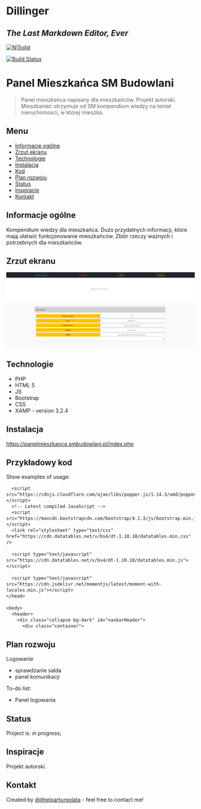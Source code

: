 # Dillinger
## _The Last Markdown Editor, Ever_

[![N|Solid](https://cldup.com/dTxpPi9lDf.thumb.png)](https://nodesource.com/products/nsolid)

[![Build Status](https://travis-ci.org/joemccann/dillinger.svg?branch=master)](https://travis-ci.org/joemccann/dillinger)

# Panel Mieszkańca SM Budowlani
> Panel mieszkańca napisany dla mieszkańców. Projekt autorski. Mieszkaniec otrzymuje od SM kompendium wiedzy na temat nieruchomosci, 
> w której mieszka. 

## Menu
* [Informacje ogólne](#informacje-oglne)
* [Zrzut ekranu](#zrzut-ekranu)
* [Technologie](#technologie)
* [Instalacja](#instalacja)
* [Kod](#przykadowy-kod)
* [Plan rozwoju](#plan-rozwoju)
* [Status](#status)
* [Inspiracje](#inspiracje)
* [Kontakt](#kontakt)

## Informacje ogólne
Kompendium wiedzy dla mieszkańca. Dużo przydatnych informacji, które mają ułatwić funkcjonowanie mieszkańców. 
Zbiór rzeczy ważnych i potrzebnych dla mieszkańców.

## Zrzut ekranu
![Zrzut ekranu](./images/screenshot.png)

## Technologie
* PHP
* HTML 5
* JS
* Bootstrap
* CSS
* XAMP - version 3.2.4

## Instalacja
https://panelmieszkanca.smbudowlani.pl/index.php

## Przykładowy kod
Show examples of usage:

```  <!-- Popper JS -->
  <script src="https://cdnjs.cloudflare.com/ajax/libs/popper.js/1.14.3/umd/popper.min.js"></script>
  <!-- Latest compiled JavaScript -->
  <script src="https://maxcdn.bootstrapcdn.com/bootstrap/4.1.3/js/bootstrap.min.js"></script>
  <link rel="stylesheet" type="text/css" href="https://cdn.datatables.net/v/bs4/dt-1.10.18/datatables.min.css" />

  <script type="text/javascript" src="https://cdn.datatables.net/v/bs4/dt-1.10.18/datatables.min.js"></script>

  <script type="text/javascript" src="https://cdn.jsdelivr.net/momentjs/latest/moment-with-locales.min.js"></script>
</head>

<body>
  <header>
    <div class="collapse bg-dark" id="navbarHeader">
      <div class="container">
```





## Plan rozwoju
Logowanie
* sprawdzanie salda
* panel komunikacji

To-do list:
* Panel logowania

## Status
Project is: _in progress_, 

## Inspiracje
Projekt autorski.

## Kontakt
Created by [@ithelparturgolata](ithelparturgolata@gmail.com) - feel free to contact me!